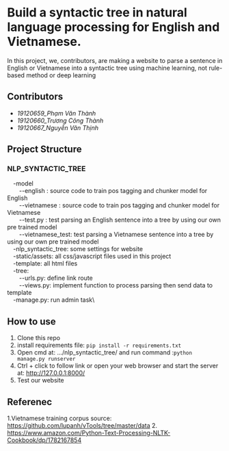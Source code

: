 # Build a syntactic tree in natural language processing for English and Vietnamese.
In this project, we, contributors, are making a website to parse a sentence in English or Vietnamese into a syntactic tree using machine learning, not rule-based method or deep learning
## Contributors
- *19120659_Phạm Văn Thành*
- *19120660_Trương Công Thành*
- *19120667_Nguyễn Văn Thịnh*
## Project Structure
### NLP_SYNTACTIC_TREE
  &emsp;-model\
    &emsp;&emsp;--english        : source code to train pos tagging and chunker model for English\
    &emsp;&emsp;--vietnamese     : source code to train pos tagging and chunker model for Vietnamese\
    &emsp;&emsp;--test.py        : test parsing an English sentence into a tree by using our own pre trained model\
    &emsp;&emsp;--vietnamese_test: test parsing a Vietnamese sentence into a tree by using our own pre trained model\
  &emsp;-nlp_syntactic_tree: some settings for website\
  &emsp;-static/assets: all css/javascript files used in this project\
  &emsp;-template: all html files\
  &emsp;-tree:\
  &emsp;&emsp;--urls.py: define link route\
  &emsp;&emsp;--views.py: implement function to process parsing then send data to template\
  &emsp;-manage.py: run admin task\
## How to use
1. Clone this repo
2. install requirements file: `pip install -r requirements.txt`
3. Open cmd at: .../nlp_syntactic_tree/ and run command :`python manage.py runserver`
4. Ctrl + click to follow link or open your web browser and start the server at: http://127.0.0.1:8000/
5. Test our website
## Referenec
1.Vietnamese training corpus source: https://github.com/lupanh/vTools/tree/master/data
2. https://www.amazon.com/Python-Text-Processing-NLTK-Cookbook/dp/1782167854
